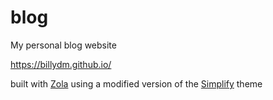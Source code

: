 # blog
My personal blog website

https://billydm.github.io/

built with [Zola](https://www.getzola.org/) using a modified version of the [Simplify](https://github.com/tarunjana/simplify/) theme